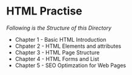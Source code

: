 # HTML Practise

*Following is the Structure of this Directory*
* Chapter 1 - Basic HTML Introduction
* Chpater 2 - HTML Elements and attributes
* Chapter 3 - HTML Page Structure
* Chapter 4 - HTML Forms and List
* Chapter 5 - SEO Optimzation for Web Pages
